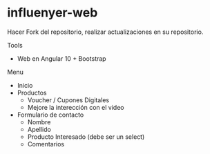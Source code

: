 # influenyer-web

Hacer Fork del repositorio, realizar actualizaciones en su repositorio.

Tools
 - Web en Angular 10 + Bootstrap
 
Menu
 - Inicio
 - Productos
   - Voucher / Cupones Digitales
   - Mejore la interección con el video
 - Formulario de contacto
   - Nombre 
   - Apellido
   - Producto Interesado (debe ser un select)
   - Comentarios
 
   
